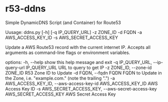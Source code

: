 # r53-ddns
Simple DynamicDNS Script (and Container) for Route53 

Uusage: ddns.py [-h] [-q IP_QUERY_URL] -z ZONE_ID -d FQDN -a AWS_ACCESS_KEY_ID -s AWS_SECRET_ACCESS_KEY

Update a AWS Route53 record with the current internet IP. Accepts all arguments as command-line flags or environment variables.

options:
  -h, --help            show this help message and exit
  -q IP_QUERY_URL, --ip-query-url IP_QUERY_URL
                        URL to query to get IP
  -z ZONE_ID, --zone-id ZONE_ID
                        R53 Zone ID to Update
  -d FQDN, --fqdn FQDN  FQDN to Update in the Zone, i.e. "example.com." (note the trailing ".")
  -a AWS_ACCESS_KEY_ID, --aws-access-key-id AWS_ACCESS_KEY_ID
                        AWS Access Key ID
  -s AWS_SECRET_ACCESS_KEY, --aws-secret-access-key AWS_SECRET_ACCESS_KEY
                        AWS Secret Access Key

